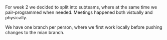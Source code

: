 For week 2 we decided to split into subteams, where at the same time we pair-programmed when needed. Meetings happened both vistually and physically.

We have one branch per person, where we first work locally before pushing changes to the mian branch.